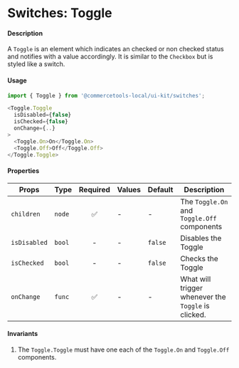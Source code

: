# Switches: Toggle

#### Description

A `Toggle` is an element which indicates an checked or non checked status and
notifies with a value accordingly. It is similar to the `Checkbox` but is styled
like a switch.

#### Usage

```js
import { Toggle } from '@commercetools-local/ui-kit/switches';

<Toggle.Toggle
  isDisabled={false}
  isChecked={false}
  onChange={..}
>
  <Toggle.On>On</Toggle.On>
  <Toggle.Off>Off</Toggle.Off>
</Toggle.Toggle>
```

#### Properties

| Props        | Type     | Required | Values | Default | Description                                         |
| ------------ | -------- | :------: | ------ | ------- | --------------------------------------------------- |
| `children`   | `node` |    ✅      | -      | -       | The `Toggle.On` and `Toggle.Off` components                |
| `isDisabled` | `bool`   |    -     | -      | `false` | Disables the Toggle                                 |
| `isChecked`  | `bool`   |    -     | -      | `false` | Checks the Toggle                                   |
| `onChange`   | `func`   |    ✅    | -      | -       | What will trigger whenever the `Toggle` is clicked. |

#### Invariants

1. The `Toggle.Toggle` must have one each of the `Toggle.On` and `Toggle.Off` components.
